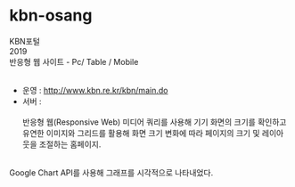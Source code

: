 # kbn-osang
KBN포털
<br />
2019<br />
반응형 웹 사이트 - Pc/ Table / Mobile
<br /><br />
- 운영 : http://www.kbn.re.kr/kbn/main.do<br />
- 서버 : 
<br /><br />
반응형 웹(Responsive Web)
미디어 쿼리를 사용해 기기 화면의 크기를 확인하고 유연한 이미지와 그리드를 활용해 화면 크기 변화에 따라 페이지의 크기 및 레이아웃을 조절하는 홈페이지.
<br />
Google Chart API를 사용해 그래프를 시각적으로 나타내었다.
